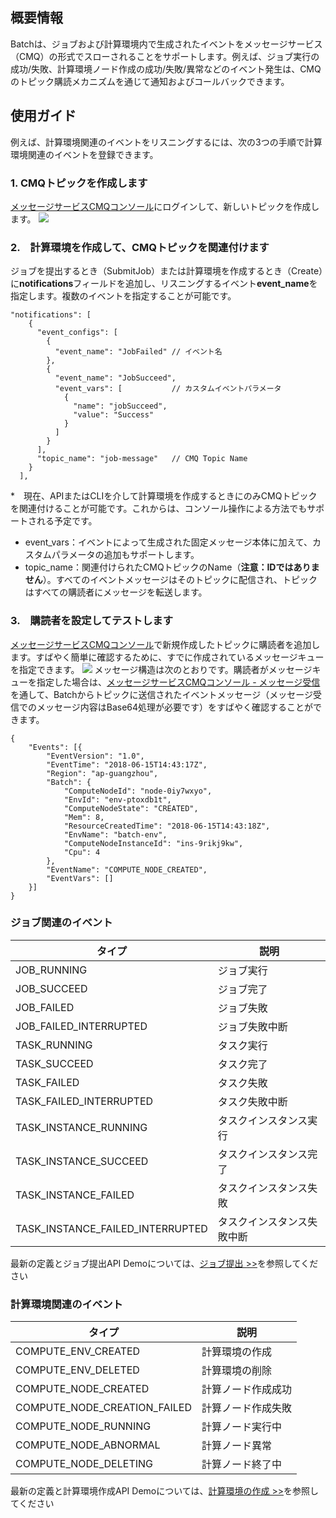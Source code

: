 ## 概要情報
Batchは、ジョブおよび計算環境内で生成されたイベントをメッセージサービス（CMQ）の形式でスローされることをサポートします。例えば、ジョブ実行の成功/失敗、計算環境ノード作成の成功/失敗/異常などのイベント発生は、CMQのトピック購読メカニズムを通じて通知およびコールバックできます。

## 使用ガイド
例えば、計算環境関連のイベントをリスニングするには、次の3つの手順で計算環境関連のイベントを登録できます。

### 1. CMQトピックを作成します
[メッセージサービスCMQコンソール](https://console.cloud.tencent.com/mq/topic?rid=1)にログインして、新しいトピックを作成します。
![](https://main.qcloudimg.com/raw/c66c7254a3d5f480500c6bce80e75aff)
### 2.　計算環境を作成して、CMQトピックを関連付けます
ジョブを提出するとき（SubmitJob）または計算環境を作成するとき（Create）に**notifications**フィールドを追加し、リスニングするイベント**event_name**を指定します。複数のイベントを指定することが可能です。
```
"notifications": [
    {
      "event_configs": [
        {
          "event_name": "JobFailed" // イベント名
        },
        {
          "event_name": "JobSucceed",
          "event_vars": [           // カスタムイベントパラメータ
            {
              "name": "jobSucceed",
              "value": "Success"
            }
          ]
        }
      ],
      "topic_name": "job-message"   // CMQ Topic Name
    }
  ],
```
*　現在、APIまたはCLIを介して計算環境を作成するときにのみCMQトピックを関連付けることが可能です。これからは、コンソール操作による方法でもサポートされる予定です。
* event_vars：イベントによって生成された固定メッセージ本体に加えて、カスタムパラメータの追加もサポートします。
* topic_name：関連付けられたCMQトピックのName（**注意：IDではありません**）。すべてのイベントメッセージはそのトピックに配信され、トピックはすべての購読者にメッセージを転送します。

### 3.　購読者を設定してテストします
[メッセージサービスCMQコンソール](https://console.cloud.tencent.com/mq/topic?rid=1)で新規作成したトピックに購読者を追加します。すばやく簡単に確認するために、すでに作成されているメッセージキューを指定できます。
![](https://main.qcloudimg.com/raw/2bdbba09e0486937e26360d17e968be6)
メッセージ構造は次のとおりです。購読者がメッセージキューを指定した場合は、[メッセージサービスCMQコンソール - メッセージ受信](https://console.cloud.tencent.com/mq/receive)を通して、Batchからトピックに送信されたイベントメッセージ（メッセージ受信でのメッセージ内容はBase64処理が必要です）をすばやく確認することができます。
```
{
	"Events": [{
		"EventVersion": "1.0",
		"EventTime": "2018-06-15T14:43:17Z",
		"Region": "ap-guangzhou",
		"Batch": {
			"ComputeNodeId": "node-0iy7wxyo",
			"EnvId": "env-ptoxdb1t",
			"ComputeNodeState": "CREATED",
			"Mem": 8,
			"ResourceCreatedTime": "2018-06-15T14:43:18Z",
			"EnvName": "batch-env",
			"ComputeNodeInstanceId": "ins-9rikj9kw",
			"Cpu": 4
		},
		"EventName": "COMPUTE_NODE_CREATED",
		"EventVars": []
	}]
}
```

### ジョブ関連のイベント
タイプ | 説明
-----|------
JOB_RUNNING | ジョブ実行
JOB_SUCCEED | ジョブ完了
JOB_FAILED | ジョブ失敗
JOB_FAILED_INTERRUPTED | ジョブ失敗中断
TASK_RUNNING | タスク実行
TASK_SUCCEED | タスク完了
TASK_FAILED | タスク失敗
TASK_FAILED_INTERRUPTED | タスク失敗中断
TASK_INSTANCE_RUNNING | タスクインスタンス実行
TASK_INSTANCE_SUCCEED | タスクインスタンス完了
TASK_INSTANCE_FAILED | タスクインスタンス失敗
TASK_INSTANCE_FAILED_INTERRUPTED | タスクインスタンス失敗中断

最新の定義とジョブ提出API Demoについては、[ジョブ提出 >>](https://cloud.tencent.com/document/product/599/12683)を参照してください

### 計算環境関連のイベント
タイプ | 説明
-----|------
COMPUTE_ENV_CREATED | 計算環境の作成
COMPUTE_ENV_DELETED | 計算環境の削除
COMPUTE_NODE_CREATED | 計算ノード作成成功
COMPUTE_NODE_CREATION_FAILED |  計算ノード作成失敗
COMPUTE_NODE_RUNNING | 計算ノード実行中
COMPUTE_NODE_ABNORMAL | 計算ノード異常
COMPUTE_NODE_DELETING | 計算ノード終了中 

最新の定義と計算環境作成API Demoについては、[計算環境の作成 >>](https://cloud.tencent.com/document/product/599/12683)を参照してください

